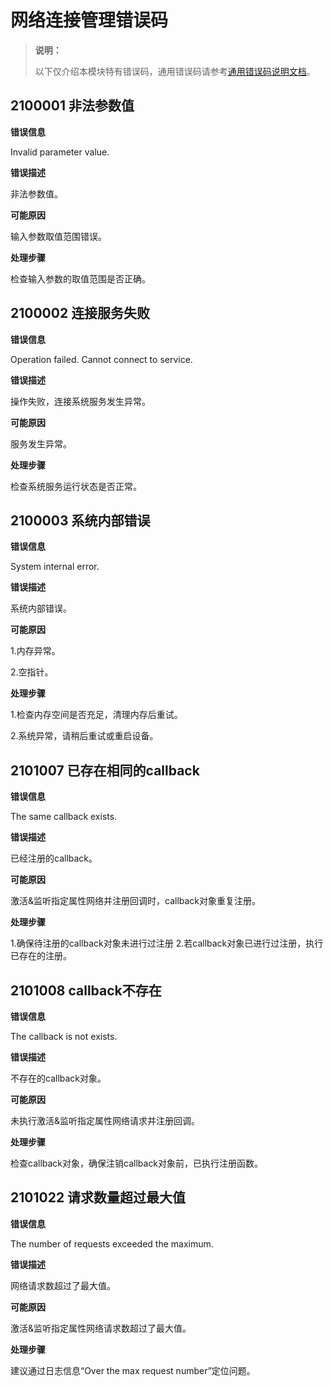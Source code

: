 # 网络连接管理错误码

> **说明：**
>
> 以下仅介绍本模块特有错误码，通用错误码请参考[通用错误码说明文档](../errorcode-universal.md)。

## 2100001 非法参数值

**错误信息**

Invalid parameter value.

**错误描述**

非法参数值。

**可能原因**

输入参数取值范围错误。

**处理步骤**

检查输入参数的取值范围是否正确。

## 2100002 连接服务失败

**错误信息**

Operation failed. Cannot connect to service.

**错误描述**

操作失败，连接系统服务发生异常。

**可能原因**

服务发生异常。

**处理步骤**

检查系统服务运行状态是否正常。

## 2100003 系统内部错误

**错误信息**

System internal error.

**错误描述**

系统内部错误。

**可能原因**

1.内存异常。

2.空指针。

**处理步骤**

1.检查内存空间是否充足，清理内存后重试。

2.系统异常，请稍后重试或重启设备。

## 2101007 已存在相同的callback

**错误信息**

The same callback exists.

**错误描述**

已经注册的callback。

**可能原因**

激活&监听指定属性网络并注册回调时，callback对象重复注册。

**处理步骤**

1.确保待注册的callback对象未进行过注册
2.若callback对象已进行过注册，执行已存在的注册。

## 2101008 callback不存在

**错误信息**

The callback is not exists.

**错误描述**

不存在的callback对象。

**可能原因**

未执行激活&监听指定属性网络请求并注册回调。

**处理步骤**

检查callback对象，确保注销callback对象前，已执行注册函数。

## 2101022 请求数量超过最大值

**错误信息**

The number of requests exceeded the maximum.

**错误描述**

网络请求数超过了最大值。

**可能原因**

激活&监听指定属性网络请求数超过了最大值。

**处理步骤**

建议通过日志信息“Over the max request number”定位问题。
